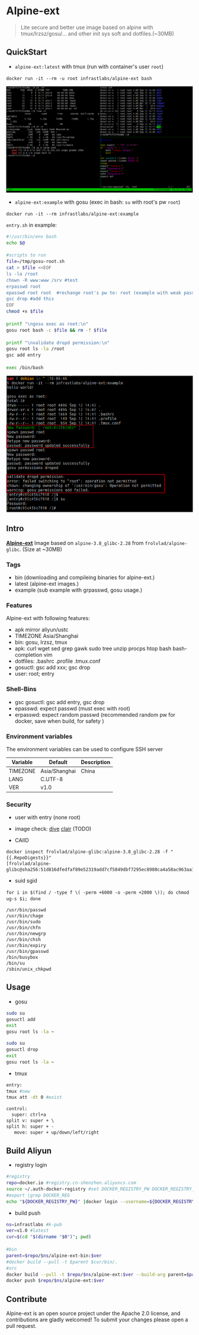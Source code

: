 # Alpine-ext

> Lite secure and better use image based on alpine with tmux/lrzsz/gosu/... and other init sys soft and dotfiles.(~30MB) 

## QuickStart

- `alpine-ext:latest` with tmux (run with container's user `root`)

`docker run -it --rm -u root infrastlabs/alpine-ext bash`

![](images/apine-ext-tmux.png)

- `alpine-ext:example` with gosu (exec in bash: `su` with root's pw `root`)

`docker run -it --rm infrastlabs/alpine-ext:example`

`entry.sh` in example:

```bash
#!/usr/bin/env bash
echo $@

#scripts to run
file=/tmp/gosu-root.sh
cat > $file <<EOF
ls -la /root
chown -R www:www /srv #test
erpasswd root
epasswd root root  #rechange root's pw to: root (example with weak password)
gsc drop #add this
EOF
chmod +x $file

printf "\ngosu exec as root:\n"
gosu root bash -c $file && rm -f $file

printf "\nvalidate dropd permission:\n"
gosu root ls -la /root
gsc add entry

exec /bin/bash
```

![](images/example-grpasswd-gosu.png)


## Intro

 **[Alpine-ext](https://hub.docker.com/r/infrastlabs/alpine-ext)** Image based on `alpine-3.8_glibc-2.28` from `frolvlad/alpine-glibc`. (Size at ~30MB)

### Tags

* bin (downloading and compileing binaries for alpine-ext.)
* latest (alpine-ext images.)
* example (sub example with grpasswd, gosu usage.)

### Features

Alpine-ext with following features:

* apk mirror aliyun/ustc
* TIMEZONE Asia/Shanghai
* bin: gosu, lrzsz, tmux
* apk: curl wget sed grep gawk sudo tree unzip procps htop bash bash-completion vim
* dotfiles: .bashrc .profile .tmux.conf
* gosuctl: gsc add xxx; gsc drop
* user: root; entry

### Shell-Bins

* gsc gosuctl: gsc add entry, gsc drop
* epasswd: expect passwd (must exec with root)
* erpasswd: expect random passwd (recommended random pw for docker, save when build, for safety )

### Environment variables

The environment variables can be used to configure SSH server

| Variable      | Default | Description |
| ------------- | -------------- |---------|
| TIMEZONE      | Asia/Shanghai  |  China  |
| LANG          | C.UTF-8        |         |
| VER           | v1.0           |         |

### Security

- user with entry (none root)

- image check: [dive](https://github.com/wagoodman/dive) [clair](https://github.com/coreos/clair) (TODO)

- CAIID

```
docker inspect frolvlad/alpine-glibc:alpine-3.8_glibc-2.28 -f "{{.RepoDigests}}"
[frolvlad/alpine-glibc@sha256:51d816dfedfaf89e52319add7cf5849dbf7295ec8980ca4a58ac963aa1485a10]
```

- suid sgid

`for i in $(find / -type f \( -perm +6000 -o -perm +2000 \)); do chmod ug-s $i; done`

```
/usr/bin/passwd
/usr/bin/chage
/usr/bin/sudo
/usr/bin/chfn
/usr/bin/newgrp
/usr/bin/chsh
/usr/bin/expiry
/usr/bin/gpasswd
/bin/busybox
/bin/su
/sbin/unix_chkpwd
```

## Usage

- gosu

```bash
sudo su 
gosuctl add
exit
gosu root ls -la ~
```

```bash
sudo su
gosuctl drop
exit
gosu root ls -la ~
```

- tmux

```bash
entry:
tmux #new
tmux att -dt 0 #exist
```

```
control:
  super: ctrl+a
split v: super + \
split h: super + -
   move: super + up/down/left/right 
```

## Build Aliyun



- registry login

```bash
#registry
repo=docker.io #registry.cn-shenzhen.aliyuncs.com
source ~/.auth-docker-registry #set DOCKER_REGISTRY_PW DOCKER_REGISTRY_USER
#export |grep DOCKER_REG
echo "${DOCKER_REGISTRY_PW}" |docker login --username=${DOCKER_REGISTRY_USER} --password-stdin $repo
```

- build push

```bash
ns=infrastlabs #k-pub
ver=v1.0 #latest
cur=$(cd "$(dirname "$0")"; pwd) 

#bin
parent=$repo/$ns/alpine-ext-bin:$ver
#docker build --pull -t $parent $cur/bin/.
#src
docker build --pull -t $repo/$ns/alpine-ext:$ver --build-arg parent=$parent  $cur/src/. 
docker push $repo/$ns/alpine-ext:$ver
```


## Contribute

Alpine-ext is an open source project under the Apache 2.0 license, and contributions are gladly welcomed!
To submit your changes please open a pull request.
